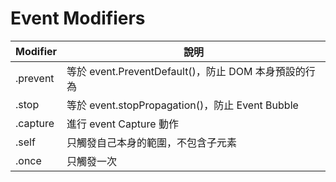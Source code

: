 # Event Modifiers

| Modifier | 說明                                                 |
| -------- | ---------------------------------------------------- |
| .prevent | 等於 event.PreventDefault()，防止 DOM 本身預設的行為 |
| .stop    | 等於 event.stopPropagation()，防止 Event Bubble      |
| .capture | 進行 event Capture 動作                              |
| .self    | 只觸發自己本身的範圍，不包含子元素                   |
| .once    | 只觸發一次                                           |

